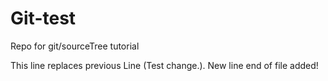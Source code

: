 # Git-test
Repo for git/sourceTree tutorial

This line replaces previous Line (Test change.).
New line end of file added!
